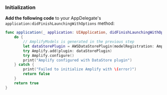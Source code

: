 ### Initialization

**Add the following code** to your AppDelegate's `application:didFinishLaunchingWithOptions` method:

```swift
func application(_ application: UIApplication, didFinishLaunchingWithOptions launchOptions: [UIApplication.LaunchOptionsKey: Any]?) -> Bool {
    do {
        // AmplifyModels is generated in the previous step
        let dataStorePlugin = AWSDataStorePlugin(modelRegistration: AmplifyModels())
        try Amplify.add(plugin: dataStorePlugin)
        try Amplify.configure()
        print("Amplify configured with DataStore plugin")
    } catch {
        print("Failed to initialize Amplify with \(error)")
        return false
    }
    return true
}
```
